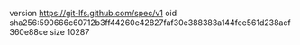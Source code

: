 version https://git-lfs.github.com/spec/v1
oid sha256:590666c60712b3ff44260e42827faf30e388383a144fee561d238acf360e88ce
size 10287
